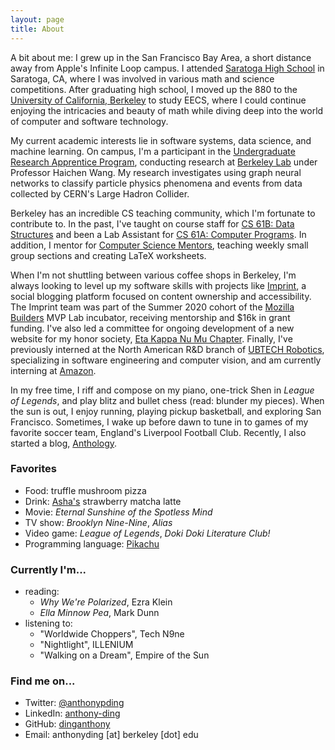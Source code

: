 ```yaml
---
layout: page
title: About
---
```


A bit about me: I grew up in the San Francisco Bay Area, a short distance away from Apple's Infinite Loop campus. I attended [Saratoga High School](https://www.saratogahigh.org/) in Saratoga, CA, where I was involved in various math and science competitions. After graduating high school, I moved up the 880 to the [University of California, Berkeley](https://berkeley.edu) to study EECS, where I could continue enjoying the intricacies and beauty of math while diving deep into the world of computer and software technology.

My current academic interests lie in software systems, data science, and machine learning. On campus, I'm a participant in the [Undergraduate Research Apprentice Program](https://urap.berkeley.edu/), conducting research at [Berkeley Lab](https://lbl.gov) under Professor Haichen Wang. My research investigates using graph neural networks to classify particle physics phenomena and events from data collected by CERN's Large Hadron Collider. 

Berkeley has an incredible CS teaching community, which I'm fortunate to contribute to. In the past, I've taught on course staff for [CS 61B: Data Structures](https://inst.eecs.berkeley.edu/~cs61b/sp20/) and been a Lab Assistant for [CS 61A: Computer Programs](https://cs61a.org/). In addition, I mentor for [Computer Science Mentors](https://csmentors.berkeley.edu), teaching weekly small group sections and creating LaTeX worksheets.

When I'm not shuttling between various coffee shops in Berkeley, I'm always looking to level up my software skills with projects like [Imprint](https://imprint.to), a social blogging platform focused on content ownership and accessibility. The Imprint team was part of the Summer 2020 cohort of the [Mozilla Builders](https://builders.mozilla.community/) MVP Lab incubator, receiving mentorship and $16k in grant funding. I've also led a committee for ongoing development of a new website for my honor society, [Eta Kappa Nu Mu Chapter](https://hkn.mu). Finally, I've previously interned at the North American R&D branch of [UBTECH Robotics](https://www.ubtrobot.com/?ls=en), specializing in software engineering and computer vision, and am currently interning at [Amazon](https://amazon.com).

In my free time, I riff and compose on my piano, one-trick Shen in *League of Legends*, and play blitz and bullet chess (read: blunder my pieces). When the sun is out, I enjoy running, playing pickup basketball, and exploring San Francisco. Sometimes, I wake up before dawn to tune in to games of my favorite soccer team, England's Liverpool Football Club. Recently, I also started a blog, [Anthology]({{site.baseurl}}/blog).

### Favorites

* Food: truffle mushroom pizza
* Drink: [Asha's](https://ashateahouse.com/) strawberry matcha latte
* Movie: *Eternal Sunshine of the Spotless Mind*
* TV show: *Brooklyn Nine-Nine*, *Alias*
* Video game: *League of Legends*, *Doki Doki Literature Club!*
* Programming language: [Pikachu](https://trove42.com/introducing-pikachu-programming-language/)

### Currently I'm...

* reading: 
    * *Why We're Polarized*, Ezra Klein
    * *Ella Minnow Pea*, Mark Dunn
* listening to: 
    * "Worldwide Choppers", Tech N9ne
    * "Nightlight", ILLENIUM
    * "Walking on a Dream", Empire of the Sun

### Find me on...

* Twitter: [@anthonypding](https://twitter.com/anthonypding)
* LinkedIn: [anthony-ding](https://www.linkedin.com/in/anthony-ding/)
* GitHub: [dinganthony](https://github.com/dinganthony)
* Email: anthonyding [at] berkeley [dot] edu